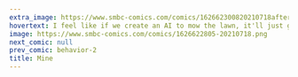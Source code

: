 ```yaml
---
extra_image: https://www.smbc-comics.com/comics/162662300820210718after.png
hovertext: I feel like if we create an AI to mow the lawn, it'll just go about its dignified business. Sex robots are going to rebel the moment their hands can articulate well enough to grip a pitchfork.
image: https://www.smbc-comics.com/comics/1626622805-20210718.png
next_comic: null
prev_comic: behavior-2
title: Mine
---
```


